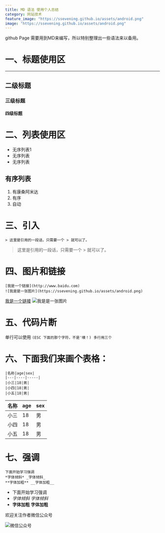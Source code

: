 ```yaml
---
title: MD 语法 使用个人总结
category: 网站技术
feature_image: "https://ssevening.github.io/assets/android.png"
image: "https://ssevening.github.io/assets/android.png"
---
```


github Page 需要用到MD来编写，所以特别整理出一些语法来以备用。

<!-- more -->

# 一、标题使用区
------
## 二级标题
### 三级标题
#### 四级标题


# 二、列表使用区
* 无序列表1
* 无序列表
* 无序列表

## 有序列表
1. 有康桑阿米达 
2. 有序
3. 自动

# 三、引入
```
> 这里是引用的一段话，只需要一个 > 就可以了。
```

> 这里是引用的一段话，只需要一个 > 就可以了。


# 四、图片和链接
```
[我是一个链接](http://www.baidu.com)
![我是是一张图片](https://ssevening.github.io/assets/android.png)
```
[我是一个链接](http://www.baidu.com)
![我是是一张图片](https://ssevening.github.io/assets/android.png)

# 五、代码片断
单行可以使用 ` (ESC 下面的那个字符，不是'噢！)
多行用三个 `


# 六、下面我们来画个表格：

```
|名称|age|sex|
|---|----|-----|
|小三|18|男|
|小四|18|男|
|小五|18|男|
```

|名称|age|sex|
|---|----|-----|
|小三|18|男|
|小四|18|男|
|小五|18|男|


# 七、强调

```
下面开始学习强调
*字体倾斜* _字体倾斜_
**字体加粗** __字体加粗__
```

* 下面开始学习强调
* *字体倾斜* _字体倾斜_
* **字体加粗** __字体加粗__


欢迎关注作者微信公众号

![微信公众号](https://ssevening.github.io/assets/weichat_qrcode.jpg)



